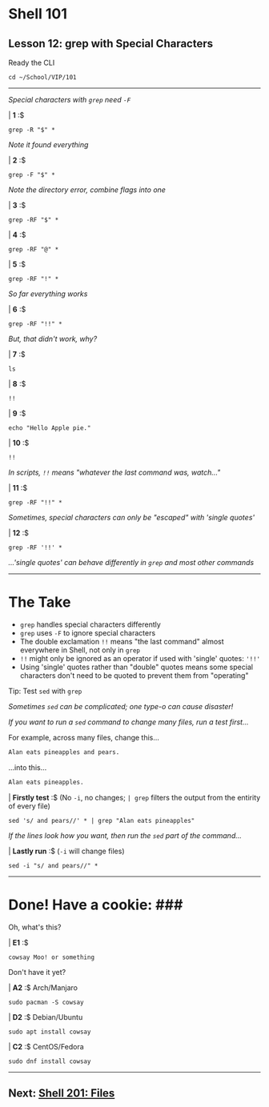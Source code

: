 # Shell 101
## Lesson 12: grep with Special Characters

Ready the CLI

```console
cd ~/School/VIP/101
```

___

*Special characters with `grep` need `-F`*

| **1** :$

```console
grep -R "$" *
```

*Note it found everything*

| **2** :$

```console
grep -F "$" *
```

*Note the directory error, combine flags into one*

| **3** :$

```console
grep -RF "$" *
```

| **4** :$

```console
grep -RF "@" *
```

| **5** :$

```console
grep -RF "!" *
```

*So far everything works*

| **6** :$

```console
grep -RF "!!" *
```

*But, that didn't work, why?*

| **7** :$

```console
ls
```

| **8** :$

```console
!!
```

| **9** :$

```console
echo "Hello Apple pie."
```

| **10** :$

```console
!!
```

*In scripts, `!!` means "whatever the last command was, watch..."*

| **11** :$

```console
grep -RF "!!" *
```

*Sometimes, special characters can only be "escaped" with 'single quotes'*

| **12** :$

```console
grep -RF '!!' *
```

*...'single quotes' can behave differently in `grep` and most other commands*

___

# The Take

- `grep` handles special characters differently
- `grep` uses `-F` to ignore special characters
- The double exclamation `!!` means "the last command" almost everywhere in Shell, not only in `grep`
- `!!` might only be ignored as an operator if used with 'single' quotes: `'!!'`
- Using 'single' quotes rather than "double" quotes means some special characters don't need to be quoted to prevent them from "operating"


Tip: Test `sed` with `grep`

*Sometimes `sed` can be complicated; one type-o can cause disaster!*

*If you want to run a `sed` command to change many files, run a test first...*

For example, across many files, change this...

```xml
Alan eats pineapples and pears.
```

...into this...


```xml
Alan eats pineapples.
```

| **Firstly test** :$ (No `-i`, no changes; `| grep` filters the output from the entirity of every file)

```console
sed 's/ and pears//' * | grep "Alan eats pineapples"
```

*If the lines look how you want, then run the `sed` part of the command...*

| **Lastly run** :$ (`-i` will change files)

```console
sed -i "s/ and pears//" *
```

___

# Done! Have a cookie: ### #

Oh, what's this?

| **E1** :$

```console
cowsay Moo! or something
```

Don't have it yet?

| **A2** :$ Arch/Manjaro

```console
sudo pacman -S cowsay
```

| **D2** :$ Debian/Ubuntu

```console
sudo apt install cowsay
```

| **C2** :$ CentOS/Fedora

```console
sudo dnf install cowsay
```

___

## Next: [Shell 201: Files](https://github.com/inkVerb/VIP/blob/master/201/README.md)
